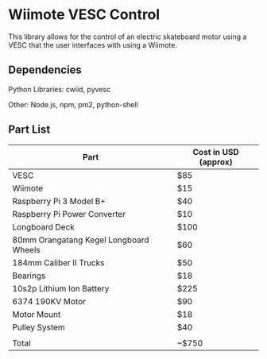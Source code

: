 # Wiimote VESC Control
This library allows for the control of an electric skateboard motor using a VESC that the user interfaces with using a Wiimote.

## Dependencies
Python Libraries: cwiid, pyvesc

Other: Node.js, npm, pm2, python-shell

## Part List
| Part | Cost in USD (approx) |
| --- | --- |
| VESC | $85 |
| Wiimote | $15 |
| Raspberry Pi 3 Model B+ | $40 |
| Raspberry Pi Power Converter | $10 |
| Longboard Deck | $100 |
| 80mm Orangatang Kegel Longboard Wheels | $60 |
| 184mm Caliber II Trucks | $50 |
| Bearings | $18 |
| 10s2p Lithium Ion Battery | $225 |
| 6374 190KV Motor | $90 |
| Motor Mount | $18 |
| Pulley System | $40 |
|  |  |
| Total | ~$750 |
